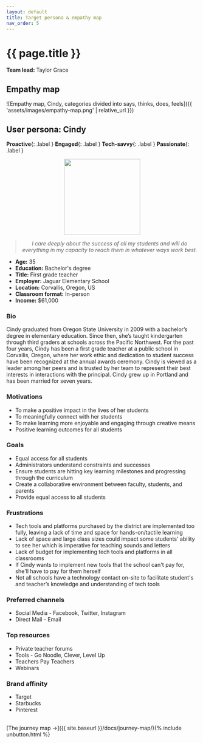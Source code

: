 ```yaml
---
layout: default
title: Target persona & empathy map
nav_order: 5
---
```


# {{ page.title }}

**Team lead:** Taylor Grace

## Empathy map
![Empathy map, Cindy, categories divided into says, thinks, does, feels]({{ 'assets/images/empathy-map.png' | relative_url }})

## User persona: Cindy

**Proactive**{: .label } **Engaged**{: .label } **Tech-savvy**{: .label } **Passionate**{: .label }

<img src='{{ site.baseurl }}/assets/images/persona-profile.png' width="200px" style="display: block; margin-left: auto; margin-right: auto;"/>

<blockquote style="text-align: center"><em>I care deeply about the success of all my students and will do everything in my capacity to reach them in whatever ways work best.</em></blockquote>

- **Age:** 35
- **Education:** Bachelor's degree
- **Title:** First grade teacher
- **Employer:** Jaguar Elementary School
- **Location:** Corvallis, Oregon, US
- **Classroom format:** In-person
- **Income:** $61,000

### Bio
Cindy graduated from Oregon State University in 2009 with a bachelor’s degree in elementary education. Since then, she’s taught kindergarten through third graders at schools across the Pacific Northwest. For the past four years, Cindy has been a first grade teacher at a public school in Corvallis, Oregon, where her work ethic and dedication to student success have been recognized at the annual awards ceremony. Cindy is viewed as a leader among her peers and is trusted by her team to represent their best interests in interactions with the principal. Cindy grew up in Portland and has been married for seven years.

### Motivations
- To make a positive impact in the lives of her students
- To meaningfully connect with her students
- To make learning more enjoyable and engaging through creative means
- Positive learning outcomes for all students

### Goals
- Equal access for all students
- Administrators understand constraints and successes
- Ensure students are hitting key learning milestones and progressing through the curriculum
- Create a collaborative environment between faculty, students, and parents
- Provide equal access to all students

### Frustrations
- Tech tools and platforms purchased by the district are implemented too fully, leaving a lack of time and space for hands-on/tactile learning
- Lack of space and large class sizes could impact some students' ability to see her which is imperative for teaching sounds and letters
- Lack of budget for implementing tech tools and platforms in all classrooms
- If Cindy wants to implement new tools that the school can't pay for, she'll have to pay for them herself
- Not all schools have a technology contact on-site to facilitate student's and teacher’s knowledge and understanding of tech tools

### Preferred channels
- Social Media - Facebook, Twitter, Instagram
- Direct Mail - Email

### Top resources
- Private teacher forums
- Tools - Go Noodle, Clever, Level Up
- Teachers Pay Teachers
- Webinars

### Brand affinity
- Target
- Starbucks
- Pinterest

<br>
[The journey map →]({{ site.baseurl }}/docs/journey-map/){% include unbutton.html %}